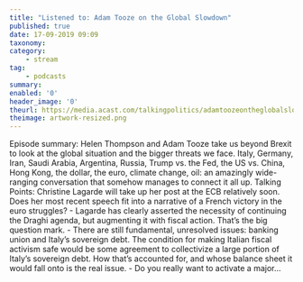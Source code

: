 ```yaml
---
title: "Listened to: Adam Tooze on the Global Slowdown"
published: true
date: 17-09-2019 09:09
taxonomy:
category:
	- stream
tag:
	- podcasts
summary:
enabled: '0'
header_image: '0'
theurl: https://media.acast.com/talkingpolitics/adamtoozeontheglobalslowdown/media.mp3
theimage: artwork-resized.png
--- 
```

Episode summary: Helen Thompson and Adam Tooze take us beyond Brexit to look at the global situation and the bigger threats we face. Italy, Germany, Iran, Saudi Arabia, Argentina, Russia, Trump vs. the Fed, the US vs. China, Hong Kong, the dollar, the euro, climate change, oil: an amazingly wide-ranging conversation that somehow manages to connect it all up. Talking Points: Christine Lagarde will take up her post at the ECB relatively soon. Does her most recent speech fit into a narrative of a French victory in the euro struggles? - Lagarde has clearly asserted the necessity of continuing the Draghi agenda, but augmenting it with fiscal action. That’s the big question mark. - There are still fundamental, unresolved issues: banking union and Italy’s sovereign debt. The condition for making Italian fiscal activism safe would be some agreement to collectivize a large portion of Italy’s sovereign debt. How that’s accounted for, and whose balance sheet it would fall onto is the real issue. - Do you really want to activate a major…
